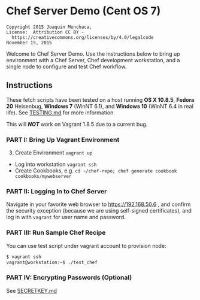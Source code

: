 # **Chef Server Demo (Cent OS 7)**
    Copyright 2015 Joaquin Menchaca,
    License:  Attribution CC BY -
      https://creativecommons.org/licenses/by/4.0/legalcode
    November 15, 2015

Welcome to Chef Server Demo.  Use the instructions below to bring up environment with a Chef Server, Chef development workstation, and a single node to configure and test Chef workflow.

## **Instructions**

These fetch scripts have been tested on a host running **OS X 10.8.5**, **Fedora 20** Heisenbug, **Windows 7** (WinNT 6.1), and **Windows 10** (WinNT 6.4 in real life).  See [TESTING.md](TESTING.md) for more information.

This will ***NOT*** work on Vagrant 1.8.5 due to a current bug.

### **PART I: Bring Up Vagrant Environment**

3. Create Environment `vagrant up`
* Log into workstation `vagrant ssh`
* Create Cookbooks, e.g. `cd ~/chef-repo; chef generate cookbook cookbooks/mywebserver`

### **PART II: Logging In to Chef Server**

Navigate in your favorite web browser to https://192.168.50.6 , and confirm the security exception (because we are using self-signed certificates), and log in with `vagrant` for user name and password.

### **PART III: Run Sample Chef Recipe**

You can use test script under vagrant account to provision node:

```bash
$ vagrant ssh
vagrant@workstation:~$ ./test_chef
```

### **PART IV: Encrypting Passwords** (Optional)

See [SECRETKEY.md](SECRETKEY.md)
